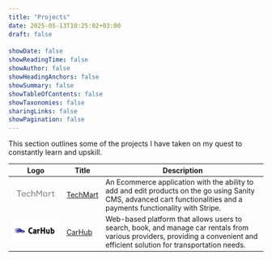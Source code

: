 ```yaml
---
title: "Projects"
date: 2025-05-13T10:25:02+03:00
draft: false

showDate: false
showReadingTime: false
showAuthor: false
showHeadingAnchors: false
showSummary: false
showTableOfContents: false
showTaxonomies: false
sharingLinks: false
showPagination: false
---
```


This section outlines some of the projects I have taken on my quest to constantly learn and upskill.

<table>
    <thead>
        <tr>
            <th>Logo</th>
            <th>Title</th>
            <th>Description</th>
        </tr>
    </thead>
    <tbody>
         <tr>
            <td><img class="customEntitityAlbum" src="img/techmart.jpg"/></td>
            <td><a target="_blank" href="https://techmart-alexotara.vercel.app/">TechMart</a></td>
            <td>An Ecommerce application with the ability to add and edit products on the go using Sanity CMS, advanced cart functionalities and a payments functionality with Stripe.</td>
        </tr>
         <tr>
            <td><img class="customEntitityAlbum" src="img/carhub.png"/></td>
            <td><a target="_blank" href="https://carhub-alexotara.vercel.app/">CarHub</a></td>
            <td>Web-based platform that allows users to search, book, and manage car rentals from various providers, providing a convenient and efficient solution for transportation needs.</td>
        </tr>
    </tbody>
</table>